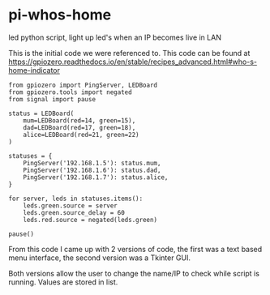# pi-whos-home
led python script, light up led's when an IP becomes live in LAN

This is the initial code we were referenced to.
This code can be found at https://gpiozero.readthedocs.io/en/stable/recipes_advanced.html#who-s-home-indicator

```
from gpiozero import PingServer, LEDBoard
from gpiozero.tools import negated
from signal import pause

status = LEDBoard(
    mum=LEDBoard(red=14, green=15),
    dad=LEDBoard(red=17, green=18),
    alice=LEDBoard(red=21, green=22)
)

statuses = {
    PingServer('192.168.1.5'): status.mum,
    PingServer('192.168.1.6'): status.dad,
    PingServer('192.168.1.7'): status.alice,
}

for server, leds in statuses.items():
    leds.green.source = server
    leds.green.source_delay = 60
    leds.red.source = negated(leds.green)

pause()
```

From this code I came up with 2 versions of code, the first was a text based menu interface,
the second version was a Tkinter GUI.  

Both versions allow the user to change the name/IP to check while script is running.
Values are stored in list.
